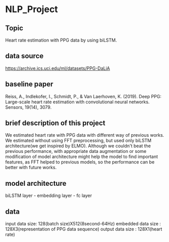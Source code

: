 # NLP_Project

## Topic 

Heart rate estimation with PPG data by using biLSTM.

## data source 

https://archive.ics.uci.edu/ml/datasets/PPG-DaLiA

## baseline paper 

Reiss, A., Indlekofer, I., Schmidt, P., & Van Laerhoven, K. (2019). Deep PPG: Large-scale heart rate estimation with convolutional neural networks. Sensors, 19(14), 3079.

## brief description of this project 

We estimated heart rate with PPG data with different way of previous works. We estimated without using FFT preprocessing, but used only biLSTM architecture(we get inspired by ELMO). Although we couldn't beat the previous performance, with appropriate data augmentation or some modification of model architecture might help the model to find important features, as FFT helped to previous models, so the performance can be better with future works.

## model architecture 

biLSTM layer - embedding layer - fc layer

## data


input data size: 128(batch size)X512(8second-64Hz)
embedded data size : 128X3(representation of PPG data sequence)
output data size : 128X1(heart rate)
